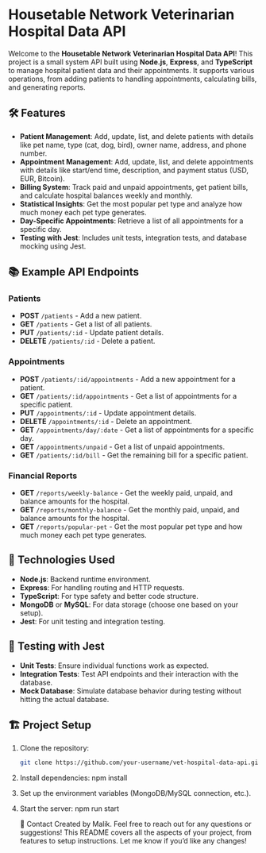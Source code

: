 # Housetable Network Veterinarian Hospital Data API

Welcome to the **Housetable Network Veterinarian Hospital Data API**! This project is a small system API built using **Node.js**, **Express**, and **TypeScript** to manage hospital patient data and their appointments. It supports various operations, from adding patients to handling appointments, calculating bills, and generating reports.

## 🛠️ Features

- **Patient Management**: Add, update, list, and delete patients with details like pet name, type (cat, dog, bird), owner name, address, and phone number.
- **Appointment Management**: Add, update, list, and delete appointments with details like start/end time, description, and payment status (USD, EUR, Bitcoin).
- **Billing System**: Track paid and unpaid appointments, get patient bills, and calculate hospital balances weekly and monthly.
- **Statistical Insights**: Get the most popular pet type and analyze how much money each pet type generates.
- **Day-Specific Appointments**: Retrieve a list of all appointments for a specific day.
- **Testing with Jest**: Includes unit tests, integration tests, and database mocking using Jest.

## 📚 Example API Endpoints

### Patients
- **POST** `/patients` - Add a new patient.
- **GET** `/patients` - Get a list of all patients.
- **PUT** `/patients/:id` - Update patient details.
- **DELETE** `/patients/:id` - Delete a patient.

### Appointments
- **POST** `/patients/:id/appointments` - Add a new appointment for a patient.
- **GET** `/patients/:id/appointments` - Get a list of appointments for a specific patient.
- **PUT** `/appointments/:id` - Update appointment details.
- **DELETE** `/appointments/:id` - Delete an appointment.
- **GET** `/appointments/day/:date` - Get a list of appointments for a specific day.
- **GET** `/appointments/unpaid` - Get a list of unpaid appointments.
- **GET** `/patients/:id/bill` - Get the remaining bill for a specific patient.

### Financial Reports
- **GET** `/reports/weekly-balance` - Get the weekly paid, unpaid, and balance amounts for the hospital.
- **GET** `/reports/monthly-balance` - Get the monthly paid, unpaid, and balance amounts for the hospital.
- **GET** `/reports/popular-pet` - Get the most popular pet type and how much money each pet type generates.

## 🚀 Technologies Used

- **Node.js**: Backend runtime environment.
- **Express**: For handling routing and HTTP requests.
- **TypeScript**: For type safety and better code structure.
- **MongoDB** or **MySQL**: For data storage (choose one based on your setup).
- **Jest**: For unit testing and integration testing.

## 🧪 Testing with Jest

- **Unit Tests**: Ensure individual functions work as expected.
- **Integration Tests**: Test API endpoints and their interaction with the database.
- **Mock Database**: Simulate database behavior during testing without hitting the actual database.

## 🏗️ Project Setup

1. Clone the repository:
   ```bash
   git clone https://github.com/your-username/vet-hospital-data-api.git

2. Install dependencies:
   npm install
3. Set up the environment variables (MongoDB/MySQL connection, etc.).

4. Start the server:
   npm run start

   📧 Contact
Created by Malik. Feel free to reach out for any questions or suggestions!
This README covers all the aspects of your project, from features to setup instructions. Let me know if you’d like any changes!





